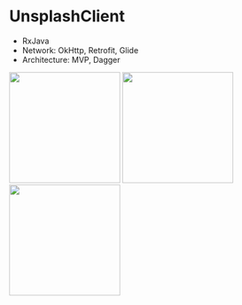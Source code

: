 # UnsplashClient
- RxJava
- Network: OkHttp, Retrofit, Glide
- Architecture: MVP, Dagger

<p align="left">
  <img src="https://user-images.githubusercontent.com/25901464/41899880-26ccf384-7936-11e8-81e8-191e9c29657a.png" width="200"/>
  <img src="https://user-images.githubusercontent.com/25901464/41899881-26f20214-7936-11e8-9659-16a799da9882.png" width="200"/>
  <img src="https://user-images.githubusercontent.com/25901464/41899882-27156f1a-7936-11e8-9aa1-e29109e11296.png" width="200"/>
</p>

